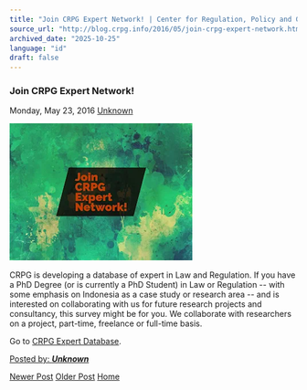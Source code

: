 ```yaml
---
title: "Join CRPG Expert Network! | Center for Regulation, Policy and Governance (CRPG)"
source_url: "http://blog.crpg.info/2016/05/join-crpg-expert-network.html"
archived_date: "2025-10-25"
language: "id"
draft: false
---
```


###  Join CRPG Expert Network! 

Monday, May 23, 2016  [ Unknown ](https://www.blogger.com/profile/00655928445009738553 "author profile")

  


[![](/assets/images/asset_00038_crpg_expert.jpg)](https://blogger.googleusercontent.com/img/b/R29vZ2xl/AVvXsEi-uBYo7_yr0d1mfgablEKTf0l1_I81KPyiLWyU-YZ3J29Ohb0Iz9hq0rdN9aBIuKLDkk48ePOYMwuvkH1y76koZTlaMWL6gJjRrzQfFJaTa2B9dY1IQNYdVSsZgbdUSM5IOY1UufzzAFA/s1600/crpg+expert.jpg)

  
  
  


CRPG is developing a database of expert in Law and Regulation. If you have a PhD Degree (or is currently a PhD Student) in Law or Regulation -- with some emphasis on Indonesia as a case study or research area -- and is interested on collaborating with us for future research projects and consultancy, this survey might be for you. We collaborate with researchers on a project, part-time, freelance or full-time basis.

  
Go to [CRPG Expert Database](https://crpg.info/survey/index.php/219215/lang-en).

[ Posted by: _**Unknown**_ ](https://www.blogger.com/profile/00655928445009738553 "author profile")

[ ](https://www.blogger.com/email-post/1800407982648215581/2444166462022320658 "Email Post") [ ](https://www.blogger.com/post-edit.g?blogID=1800407982648215581&postID=2444166462022320658&from=pencil "Edit Post")

[Newer Post](http://blog.crpg.info/2016/07/australia-indonesia-infrastructure.html "Newer Post") [Older Post](http://blog.crpg.info/2016/04/kepemilikan-perusahaan-bagi-pejabat-dan.html "Older Post") [Home](http://blog.crpg.info/)
